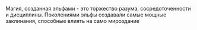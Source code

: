 Магия, созданная эльфами - это торжество разума, сосредоточенности и дисциплины.
Поколениями эльфы создавали самые мощные заклинания, способные влиять на само мироздание 